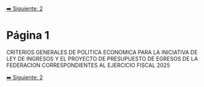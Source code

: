 [➡️ Siguiente: 2](./2.md)

# Página 1

CRITERIOS GENERALES DE POLITICA ECONOMICA PARA LA INICIATIVA DE LEY DE INGRESOS Y EL PROYECTO DE PRESUPUESTO DE EGRESOS DE LA  FEDERACION CORRESPONDIENTES AL EJERCICIO FISCAL 2025

[➡️ Siguiente: 2](./2.md)